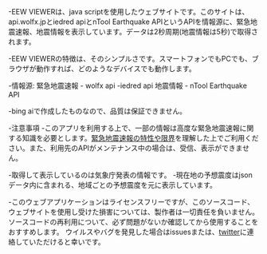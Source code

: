-EEW VIEWERは、java scriptを使用したウェブサイトです。このサイトは、api.wolfx.jpとiedred apiとnTool Earthquake APIというAPIを情報源に、緊急地震速報、地震情報を表示しています。データは2秒周期(地震情報は5秒)で取得されます。

-EEW VIEWERの特徴は、そのシンプルさです。スマートフォンでもPCでも、ブラウザが動作すれば、どのようなデバイスでも動作します。

-情報源: 緊急地震速報 - wolfx api -iedred api 地震情報 - nTool Earthquake API

-bing aiで作成したものなので、品質は保証できません。

-注意事項 
-このアプリを利用する上で、一部の情報は高度な緊急地震速報に関する知識を必要とします。[緊急地震速報の特性や限界](https://www.data.jma.go.jp/eew/data/nc/shikumi/tokusei.html#1)を理解した上でご利用ください。また、利用先のAPIがメンテナンス中の場合は、受信、表示ができません。

-取得して表示しているのは気象庁発表の情報です。
-現在地の予想震度はjsonデータ内に含まれる、地域ごとの予想震度を元に表示しています。

-このウェブアプリケーションはライセンスフリーですが、このソースコード、ウェブサイトを使用し受けた損害については、製作者は一切責任を負いません。
ソースコードの再利用について、必ず問題がないか確認してから使用することをおすすめします。
ウイルスやバグを発見した場合はissuesまたは、[twitter](https://twitter.com/rblxandmc)に連絡していただけると幸いです。
